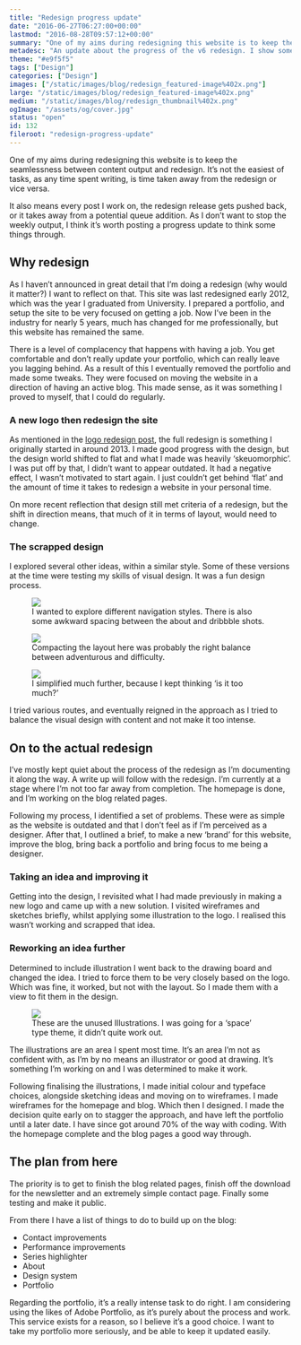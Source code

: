 ```yaml
---
title: "Redesign progress update"
date: "2016-06-27T06:27:00+00:00"
lastmod: "2016-08-28T09:57:12+00:00"
summary: "One of my aims during redesigning this website is to keep the seamlessness between content output and redesign. It’s not the easiest of tasks, as any time spent writing, is time taken away from the redesign or vice versa."
metadesc: "An update about the progress of the v6 redesign. I show some older iterations of designs and illustration."
theme: "#e9f5f5"
tags: ["Design"]
categories: ["Design"]
images: ["/static/images/blog/redesign_featured-image%402x.png"]
large: "/static/images/blog/redesign_featured-image%402x.png"
medium: "/static/images/blog/redesign_thumbnail%402x.png"
ogImage: "/assets/og/cover.jpg"
status: "open"
id: 132
fileroot: "redesign-progress-update"
---
```


One of my aims during redesigning this website is to keep the seamlessness between content output and redesign. It’s not the easiest of tasks, as any time spent writing, is time taken away from the redesign or vice versa.

It also means every post I work on, the redesign release gets pushed back, or it takes away from a potential queue addition. As I don’t want to stop the weekly output, I think it’s worth posting a progress update to think some things through.

## Why redesign
As I haven’t announced in great detail that I’m doing a redesign (why would it matter?) I want to reflect on that. This site was last redesigned early 2012, which was the year I graduated from University. I prepared a portfolio, and setup the site to be very focused on getting a job. Now I’ve been in the industry for nearly 5 years, much has changed for me professionally, but this website has remained the same.

There is a level of complacency that happens with having a job. You get comfortable and don’t really update your portfolio, which can really leave you lagging behind. As a result of this I eventually removed the portfolio and made some tweaks. They were focused on moving the website in a direction of having an active blog. This made sense, as it was something I proved to myself, that I could do regularly.

### A new logo then redesign the site
As mentioned in the [logo redesign post](), the full redesign is something I originally started in around 2013. I made good progress with the design, but the design world shifted to flat and what I made was heavily ‘skeuomorphic’. I was put off by that, I didn’t want to appear outdated. It had a negative effect, I wasn’t motivated to start again. I just couldn’t get behind ‘flat’ and the amount of time it takes to redesign a website in your personal time.

On more recent reflection that design still met criteria of a redesign, but the shift in direction means, that much of it in terms of layout, would need to change.

### The scrapped design
I explored several other ideas, within a similar style. Some of these versions at the time were testing my skills of visual design. It was a fun design process.

<figure><Image src="/static/images/blog/redesign_iteration-1@2x.png" width={900} height={820} /><figcaption>I wanted to explore different navigation styles. There is also some awkward spacing between the about and dribbble shots.</figcaption></figure>

<figure><Image src="/static/images/blog/redesign_iteration-2@2x.png" width={900} height={820} /><figcaption>Compacting the layout here was probably the right balance between adventurous and difficulty.</figcaption></figure>

<figure><Image src="/static/images/blog/redesign_iteration-3@2x.png" width={900} height={820} /><figcaption>I simplified much further, because I kept thinking ‘is it too much?’</figcaption></figure>

I tried various routes, and eventually reigned in the approach as I tried to balance the visual design with content and not make it too intense.

## On to the actual redesign
I’ve mostly kept quiet about the process of the redesign as I’m documenting it along the way. A write up will follow with the redesign. I’m currently at a stage where I’m not too far away from completion. The homepage is done, and I’m working on the blog related pages.

Following my process, I identified a set of problems. These were as simple as the website is outdated and that I don’t feel as if I’m perceived as a designer. After that, I outlined a brief, to make a new ‘brand’ for this website, improve the blog, bring back a portfolio and bring focus to me being a designer.

### Taking an idea and improving it
Getting into the design, I revisited what I had made previously in making a new logo and came up with a new solution. I visited wireframes and sketches briefly, whilst applying some illustration to the logo. I realised this wasn’t working and scrapped that idea.

### Reworking an idea further
Determined to include illustration I went back to the drawing board and changed the idea. I tried to force them to be very closely based on the logo. Which was fine, it worked, but not with the layout. So I made them with a view to fit them in the design.

<figure><Image src="/static/images/blog/redesign_mascot-logos@2x.png" width={738} height={492} /><figcaption>These are the unused Illustrations. I was going for a ‘space’ type theme, it didn’t quite work out.</figcaption></figure>

The illustrations are an area I spent most time. It’s an area I’m not as confident with, as I’m by no means an illustrator or good at drawing. It’s something I’m working on and I was determined to make it work.

Following finalising the illustrations, I made initial colour and typeface choices, alongside sketching ideas and moving on to wireframes. I made wireframes for the homepage and blog. Which then I designed. I made the decision quite early on to stagger the approach, and have left the portfolio until a later date. I have since got around 70% of the way with coding. With the homepage complete and the blog pages a good way through.

## The plan from here
The priority is to get to finish the blog related pages, finish off the download for the newsletter and an extremely simple contact page. Finally some testing and make it public.

From there I have a list of things to do to build up on the blog:

- Contact improvements
- Performance improvements
- Series highlighter
- About
- Design system
- Portfolio

Regarding the portfolio, it’s a really intense task to do right. I am considering using the likes of Adobe Portfolio, as it’s purely about the process and work. This service exists for a reason, so I believe it’s a good choice. I want to take my portfolio more seriously, and be able to keep it updated easily.
